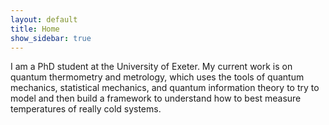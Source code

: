 ```yaml
---
layout: default
title: Home
show_sidebar: true
---
```

<!---
<a href="https://www.flaticon.com/free-icons/science" title="science icons">Science icons created by Good Ware - Flaticon</a>
-->

<link rel="shortcut icon" type="image/x-icon" href="favicon.ico">

I am a PhD student at the University of Exeter. My current work is on quantum thermometry and metrology, which uses the tools of quantum mechanics, statistical mechanics, and quantum information theory to try to model and then build a framework to understand how to best measure temperatures of really cold systems.
